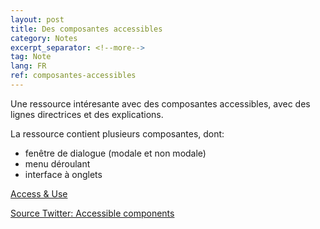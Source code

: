 ```yaml
---
layout: post
title: Des composantes accessibles
category: Notes
excerpt_separator: <!--more-->
tag: Note
lang: FR
ref: composantes-accessibles
---
```


Une ressource intéresante avec des composantes accessibles, avec des lignes directrices et des explications. 

<!--more-->

La ressource contient plusieurs composantes, dont:
- fenêtre de dialogue (modale et non modale)
- menu déroulant
- interface à onglets

[Access & Use ](https://accessuse.eu/en/components.html)
 
[Source Twitter: Accessible components ](https://twitter.com/vitalyf/status/1602338575130959872)

